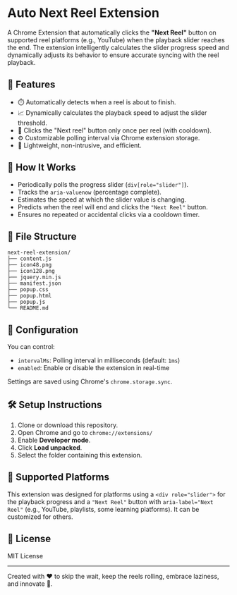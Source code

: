 # Auto Next Reel Extension

A Chrome Extension that automatically clicks the **"Next Reel"** button on supported reel platforms (e.g., YouTube) when the playback slider reaches the end. The extension intelligently calculates the slider progress speed and dynamically adjusts its behavior to ensure accurate syncing with the reel playback.

## 🚀 Features

- ⏱️ Automatically detects when a reel is about to finish.
- 📈 Dynamically calculates the playback speed to adjust the slider threshold.
- 🔁 Clicks the "Next reel" button only once per reel (with cooldown).
- ⚙️ Customizable polling interval via Chrome extension storage.
- 🧠 Lightweight, non-intrusive, and efficient.

## 🧩 How It Works

- Periodically polls the progress slider (`div[role="slider"]`).
- Tracks the `aria-valuenow` (percentage complete).
- Estimates the speed at which the slider value is changing.
- Predicts when the reel will end and clicks the `"Next Reel"` button.
- Ensures no repeated or accidental clicks via a cooldown timer.

## 📁 File Structure

```
next-reel-extension/
├── content.js
├── icon48.png
├── icon128.png
├── jquery.min.js
├── manifest.json
├── popup.css
├── popup.html
├── popup.js
└── README.md
```

## 🔧 Configuration

You can control:
- `intervalMs`: Polling interval in milliseconds (default: `1ms`)
- `enabled`: Enable or disable the extension in real-time

Settings are saved using Chrome's `chrome.storage.sync`.

## 🛠 Setup Instructions

1. Clone or download this repository.
2. Open Chrome and go to `chrome://extensions/`
3. Enable **Developer mode**.
4. Click **Load unpacked**.
5. Select the folder containing this extension.

## 🧪 Supported Platforms

This extension was designed for platforms using a `<div role="slider">` for the playback progress and a `"Next Reel"` button with `aria-label="Next Reel"` (e.g., YouTube, playlists, some learning platforms). It can be customized for others.

## 📃 License

MIT License

---

Created with ❤️ to skip the wait, keep the reels rolling, embrace laziness, and innovate 🚀.
